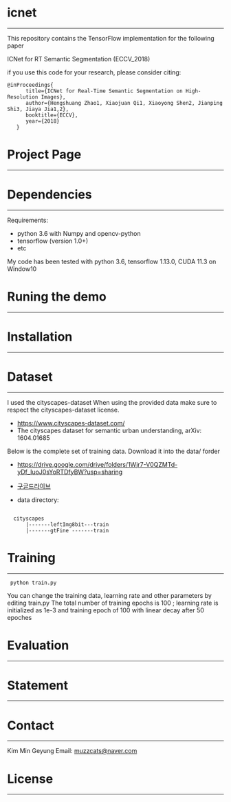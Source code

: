 # icnet
-------------------------------------------------------------------------------------------------------
This repository contains the TensorFlow implementation for the following paper

ICNet for RT Semantic Segmentation (ECCV_2018)

if you use this code for your research, please consider citing:

  <pre><code>@inProceedings{
      title={ICNet for Real-Time Semantic Segmentation on High-Resolution Images},
      author={Hengshuang Zhao1, Xiaojuan Qi1, Xiaoyong Shen2, Jianping Shi3, Jiaya Jia1,2},
      booktitle={ECCV},
      year={2018}
   }</code></pre>
  

# Project Page
-------------------------------------------------------------------------------------------------------
# Dependencies
-------------------------------------------------------------------------------------------------------
Requirements:
<ul>
  <li>python 3.6 with Numpy and opencv-python </li>
  <li>tensorflow (version 1.0+) </li>
  <li>etc</li>
</ul>

My code has been tested with python 3.6, tensorflow 1.13.0, CUDA 11.3 on Window10 


# Runing the demo
-------------------------------------------------------------------------------------------------------
# Installation
-------------------------------------------------------------------------------------------------------
# Dataset
-------------------------------------------------------------------------------------------------------
I used the cityscapes-dataset
When using the provided data make sure to respect the cityscapes-dataset license. 

+  https://www.cityscapes-dataset.com/
+  The cityscapes dataset for semantic urban understanding, arXiv: 1604.01685

Below is the complete set of training data. Download it into the data/ forder 

+ <https://drive.google.com/drive/folders/1Wjr7-V0QZMTd-yDf_IuoJ0sYoRTDfyBW?usp=sharing>
+ [구글드라이브](https://drive.google.com/file/d/1gPceKdCB3imfhwGxCJmZrRHvtOwH2l4_/view?usp=drive_link)

+ data directory:
<pre><code>
  cityscapes
      |-------leftImg8bit---train
      |-------gtFine -------train
</code></pre>

# Training
-------------------------------------------------------------------------------------------------------
  <pre><code> python train.py </code></pre>

You can change the training data, learning rate and other parameters by editing train.py
The total number of training epochs is 100 ; learning rate is initialized as 1e-3
and training epoch of 100 with linear decay after 50 epoches

# Evaluation
-------------------------------------------------------------------------------------------------------
# Statement
-------------------------------------------------------------------------------------------------------
# Contact 
-------------------------------------------------------------------------------------------------------
Kim Min Geyung 
Email: muzzcats@naver.com


# License 
-------------------------------------------------------------------------------------------------------




